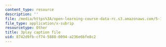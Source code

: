 ```yaml
---
content_type: resource
description: ''
file: /media/https%3A/open-learning-course-data-rc.s3.amazonaws.com/5-111sc-principles-of-chemical-science-fall-2014/8742d9fbcf7458880094a236e6bfe8c2_OjhZYx1FbhI.srt
file_type: application/x-subrip
resourcetype: Other
title: 3play caption file
uid: 8742d9fb-cf74-5888-0094-a236e6bfe8c2
---
```

